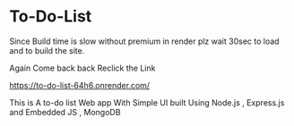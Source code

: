# To-Do-List

Since Build time is slow without premium in render plz wait 30sec to load and to build the site.

Again Come back back Reclick the Link

https://to-do-list-64h6.onrender.com/

This is A to-do list Web app With Simple UI built Using Node.js , Express.js and Embedded JS  , MongoDB
